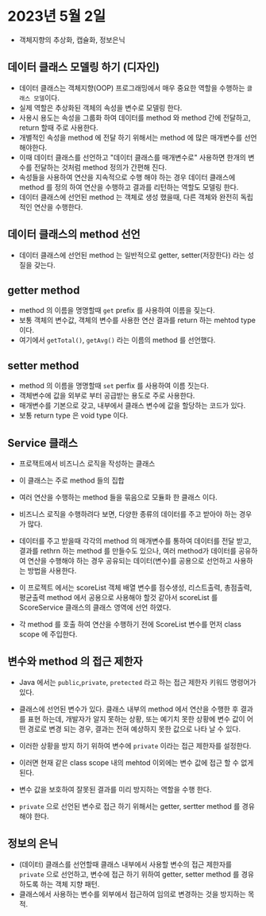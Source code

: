 # 2023년 5월 2일
- 객체지향의 추상화, 캡슐화, 정보은닉

## 데이터 클래스 모델링 하기 (디자인)
- 데이터 클래스는 객체지향(OOP) 프로그래밍에서 매우 중요한 역할을 수행하는 `클래스 모델`이다.
- 실제 역할은 추상화된 객체의 속성을 변수로 모델링 한다.
- 사용시 용도는 속성을 그룹화 하여 데이터를 method 와 method 간에 전달하고, return 할때 주로 사용한다.
- 개별적인 속성을 method 에 전달 하기 위해서는 method 에 많은 매개변수를 선언해야한다. 
- 이때 데이터 클래스를 선언하고 "데이터 클래스를 매개변수로" 사용하면 한개의 변수를 전달하는 것처럼 method 정의가 간편해 진다. 
- 속성들을 사용하여 연산을 지속적으로 수행 해야 하는 경우 데이터 클래스에 method 를 정의 하여 연산을 수행하고 결과를 리턴하는 역할도 모델링 한다.
- 데이터 클래스에 선언된 method 는 객체로 생성 했을때, 다른 객체와 완전히 독립적인 연산을 수행한다.

## 데이터 클래스의 method 선언
- 데이터 클래스에 선언된 method 는 일반적으로 getter, setter(저장한다) 라는 성질을 갖는다.

## getter method
- method 의 이름을 명명할때 `get` prefix 를 사용하여 이름을 짖는다.
- 보통 객체의 변수값, 객체의 변수를 사용한 연산 결과를 return 하는 mehtod type 이다.
- 여기에서 `getTotal()`, `getAvg()` 라는 이름의 method 를 선언했다.

## setter method
- method 의 이름을 명명할때 `set` perfix 를 사용하여 이름 짓는다.
- 객체변수에 값을 외부로 부터 공급받는 용도로 주로 사용한다.
- 매개변수를 기본으로 갖고, 내부에서 클래스 변수에 값을 할당하는 코드가 있다.
- 보통 return type 은 void type 이다.

## Service 클래스
- 프로잭트에서 비즈니스 로직을 작성하는 클래스
- 이 클래스는 주로 method 들의 집합
- 여러 연산을 수행하는 method 들을 묶음으로 모듈화 한 클래스 이다.
- 비즈니스 로직을 수행하려다 보면, 다양한 종류의 데이터를 주고 받아야 하는 경우가 많다.
- 데이터를 주고 받을때 각각의 method 의 매개변수를 통하여 데이터를 전달 받고, 결과를 rethrn 하는 method 를 만들수도 있으나, 여러 method가 데이터를 공유하여 연산을 수행해야 하는 경우 공유되는 데이터(변수)를 공용으로 선언하고 사용하는 방법을 사용한다.

- 이 프로젝트 에서는 scoreList 객체 배열 변수를 점수생성, 리스트출력, 총점출력, 평균출력 method 에서 공용으로 사용해야 할것 같아서 scoreList 를 ScoreService 클래스의 클래스 영역에 선언 하였다.

- 각 method 를 호출 하여 연산을 수행하기 전에 ScoreList 변수를 먼저 class scope 에 주입한다.

## 변수와 method 의 접근 제한자
- Java 에서는 `public`,`private`, `pretected` 라고 하는 접근 제한자 키워드 명령어가 있다.

- 클래스에 선언된 변수가 있다. 클래스 내부의 method 에서 연산을 수행한 후 결과를 표현 하는데, 개발자가 알지 못하는 상황, 또는 예기치 못한 상황에 변수 값이 어떤 경로로 변경 되는 경우, 결과는 전혀 예상하지 못한 값으로 나타 날 수 있다.
- 이러한 상황을 방지 하기 위하여 변수에 `private` 이라는 접근 제한자를 설정한다.
- 이러면 현재 같은 class scope 내의 mehtod 이외에는 변수 값에 접근 할 수 없게 된다.
- 변수 값을 보호하여 잘못된 결과를 미리 방지하는 역할을 수행 한다.
- `private` 으로 선언된 변수로 접근 하기 위해서는 getter, sertter method 를 경유 해야 한다.

## 정보의 은닉
- (데이터) 클래스를 선언할때 클래스 내부에서 사용할 변수의 접근 제한자를 `private` 으로 선언하고, 변수에 접근 하기 위하여 getter, setter method 를 경유 하도록 하는 객체 지향 패턴.
- 클래스에서 사용하는 변수를 외부에서 접근하여 임의로 변경하는 것을 방지하는 목적.